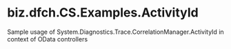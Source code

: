 # biz.dfch.CS.Examples.ActivityId
Sample usage of System.Diagnostics.Trace.CorrelationManager.ActivityId in context of OData controllers
